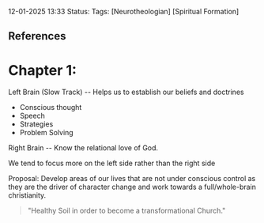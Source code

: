 12-01-2025 13:33
Status: 
Tags: [Neurotheologian] 
[Spiritual Formation]

## References

# Chapter 1:
Left Brain (Slow Track) -- Helps us to establish our beliefs and doctrines
- Conscious thought
- Speech
- Strategies
- Problem Solving


Right Brain -- Know the relational love of God. 



We tend to focus more on the left side rather than the right side

Proposal: Develop areas of our lives that are not under conscious control as they are the driver of character change and work towards a full/whole-brain christianity. 

> "Healthy Soil in order to become a transformational Church."


